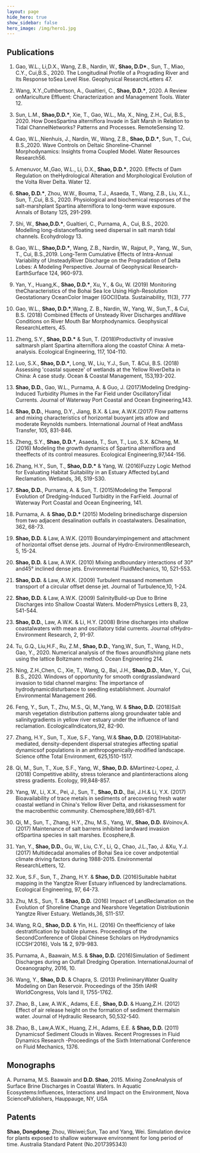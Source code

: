 ```yaml
---
layout: page
hide_hero: true
show_sidebar: false
hero_image: /img/hero1.jpg
---
```


## Publications

1. Gao, W.L., Li,D.X., Wang, Z.B., Nardin, W., **Shao, D.D\***., Sun, T., Miao, C.Y., Cui,B.S., 2020. The Longitudinal Profile of a Prograding River and Its Response toSea Level Rise. Geophysical ResearchLetters 47.

2. Wang, X.Y.,Cuthbertson, A., Gualtieri, C., **Shao, D.D.\***, 2020. A Review onMariculture Effluent: Characterization and Management Tools. Water 12.

3. Sun, L.M., **Shao,D.D.\***, Xie, T., Gao, W.L., Ma, X., Ning, Z.H., Cui, B.S., 2020. How DoesSpartina alterniflora Invade in Salt Marsh in Relation to Tidal ChannelNetworks? Patterns and Processes. RemoteSensing 12.

4. Gao, W.L.,Nienhuis, J., Nardin, W., Wang, Z.B., **Shao, D.D.\***, Sun, T., Cui, B.S.,2020. Wave Controls on Deltaic Shoreline-Channel Morphodynamics: Insights froma Coupled Model. Water Resources Research56.

5. Amenuvor, M.,Gao, W.L., Li, D.X., **Shao, D.D.\***, 2020. Effects of Dam Regulation on theHydrological Alteration and Morphological Evolution of the Volta River Delta. Water 12.

6. **Shao, D.D.\***, Zhou, W.W., Bouma, T.J., Asaeda, T., Wang, Z.B., Liu, X.L., Sun, T.,Cui, B.S., 2020. Physiological and biochemical responses of the salt-marshplant Spartina alterniflora to long-term wave exposure. Annals of Botany 125, 291-299.

7. Shi, W., **Shao,D.D.\***, Gualtieri, C., Purnama, A., Cui, B.S., 2020. Modelling long-distancefloating seed dispersal in salt marsh tidal channels. Ecohydrology 13.

8. Gao, W.L., **Shao,D.D.\***, Wang, Z.B., Nardin, W., Rajput, P., Yang, W., Sun, T., Cui, B.S.,2019. Long-Term Cumulative Effects of Intra-Annual Variability of UnsteadyRiver Discharge on the Progradation of Delta Lobes: A Modeling Perspective. Journal of Geophysical Research-EarthSurface 124, 960-973.

9. Yan, Y., Huang,K., **Shao, D.D.\***, Xu, Y., & Gu, W. (2019) Monitoring theCharacteristics of the Bohai Sea Ice Using High-Resolution Geostationary OceanColor Imager (GOCI)Data. Sustainability, 11(3), 777

10. Gao, W.L., **Shao, D.D.\***,Wang, Z. B., Nardin, W., Yang, W., Sun,T., & Cui, B.S. (2018) Combined Effects of Unsteady River Discharges andWave Conditions on River Mouth Bar Morphodynamics. Geophysical ResearchLetters, 45.

11. Zheng, S.Y., **Shao, D.D.\*** & Sun, T. (2018)Productivity of invasive saltmarsh plant Spartina alterniflora along the coastof China: A meta-analysis. Ecological Engineering, 117, 104-110.

12. Luo, S.X., **Shao, D.D.\***, Long, W., Liu, Y.J., Sun, T. &Cui, B.S. (2018) Assessing 'coastal squeeze' of wetlands at the Yellow RiverDelta in China: A case study. Ocean & Coastal Management, 153,193-202.

13. **Shao, D.D.**, Gao, W.L., Purnama, A. & Guo, J. (2017)Modeling Dredging-Induced Turbidity Plumes in the Far Field under OscillatoryTidal Currents. Journal of Waterway Port Coastal and Ocean Engineering,143.

14. **Shao, D.D.**, Huang, D.Y., Jiang, B.X. & Law, A.W.K.(2017) Flow patterns and mixing characteristics of horizontal buoyant jets atlow and moderate Reynolds numbers. International Journal of Heat andMass Transfer, 105, 831-846.

15. Zheng, S.Y., **Shao, D.D.\***, Asaeda, T., Sun, T., Luo, S.X. &Cheng, M. (2016) Modeling the growth dynamics of Spartina alterniflora and theeffects of its control measures. Ecological Engineering,97,144-156.

16. Zhang, H.Y., Sun, T., **Shao, D.D.\*** & Yang, W. (2016)Fuzzy Logic Method for Evaluating Habitat Suitability in an Estuary Affected byLand Reclamation. Wetlands, 36, S19-S30.

17. **Shao, D.D.**, Purnama, A. & Sun, T. (2015)Modeling the Temporal Evolution of Dredging-Induced Turbidity in the FarField. Journal of Waterway Port Coastal and Ocean Engineering, 141.

18. Purnama, A. & **Shao, D.D.\*** (2015) Modeling brinedischarge dispersion from two adjacent desalination outfalls in coastalwaters. Desalination, 362, 68-73.

19. **Shao, D.D.** & Law, A.W.K. (2011) Boundaryimpingement and attachment of horizontal offset dense jets. Journal of Hydro-EnvironmentResearch, 5, 15-24.

20. **Shao, D.D.** & Law, A.W.K. (2010) Mixing andboundary interactions of 30° and45° inclined dense jets. Environmental FluidMechanics, 10, 521-553.

21. **Shao, D.D.** & Law, A.W.K. (2009) Turbulent massand momentum transport of a circular offset dense jet. Journal of Turbulence,10, 1-24.

22. **Shao, D.D.** & Law, A.W.K. (2009) SalinityBuild-up Due to Brine Discharges into Shallow Coastal Waters. ModernPhysics Letters B, 23, 541-544.

23. **Shao, D.D.**, Law, A.W.K. & Li, H.Y. (2008) Brine discharges into shallow coastalwaters with mean and oscillatory tidal currents. Journal ofHydro-Environment Research, 2, 91-97.

24. Tu, G.Q., Liu,H.F., Ru, Z.M., **Shao, D.D.**, Yang,W., Sun, T., Wang, H.D., Gao, Y., 2020. Numerical analysis of the flows aroundfishing plane nets using the lattice Boltzmann method. Ocean Engineering 214.

25. Ning, Z.H.,Chen, C., Xie, T., Wang, Q., Bai, J.H., **Shao,D.D.**, Man, Y., Cui, B.S., 2020. Windows of opportunity for smooth cordgrasslandward invasion to tidal channel margins: The importance of hydrodynamicdisturbance to seedling establishment. Journalof Environmental Management 266.

26. Feng, Y., Sun, T., Zhu, M.S., Qi, M.,Yang, W. & **Shao, D.D.** (2018)Salt marsh vegetation distribution patterns along groundwater table and salinitygradients in yellow river estuary under the influence of land reclamation. EcologicalIndicators,92, 82-90.

27. Zhang, H.Y., Sun, T., Xue, S.F., Yang, W.& **Shao, D.D.** (2018)Habitat-mediated, density-dependent dispersal strategies affecting spatial dynamicsof populations in an anthropogenically-modified landscape. Science ofthe Total Environment, 625,1510-1517.

28. Qi, M., Sun, T., Xue, S.F., Yang, W., **Shao, D.D.** &Martinez-Lopez, J. (2018) Competitive ability, stress tolerance and plantinteractions along stress gradients. Ecology, 99,848-857.

29. Yang, W., Li, X.X., Pei, J., Sun, T., **Shao, D.D.**, Bai, J.H.& Li, Y.X. (2017) Bioavailability of trace metals in sediments of arecovering fresh water coastal wetland in China's Yellow River Delta, and riskassessment for the macrobenthic community. Chemosphere,189,661-671.

30. Qi, M., Sun, T., Zhang, H.Y., Zhu, M.S., Yang, W., **Shao, D.D.** &Voinov,A. (2017) Maintenance of salt barrens inhibited landward invasion ofSpartina species in salt marshes. Ecosphere,8.

31. Yan, Y., **Shao, D.D.**, Gu, W., Liu, C.Y., Li, Q., Chao, J.L.,Tao, J. &Xu, Y.J. (2017) Multidecadal anomalies of Bohai Sea ice cover andpotential climate driving factors during 1988-2015. Environmental ResearchLetters, 12.

32. Xue, S.F., Sun, T., Zhang, H.Y. & **Shao, D.D.** (2016)Suitable habitat mapping in the Yangtze River Estuary influenced by landreclamations. Ecological Engineering, 97, 64-73.

33. Zhu, M.S., Sun, T. & **Shao, D.D.** (2016) Impact of LandReclamation on the Evolution of Shoreline Change and Nearshore Vegetation Distributionin Yangtze River Estuary. Wetlands,36, S11-S17.

34. Wang, R.Q., **Shao, D.D.** & Yin, H.L. (2016) On theefficiency of lake destratification by bubble plumes. Proceedings of the SecondConference of Global Chinese Scholars on Hydrodynamics (CCSH'2016), Vols 1& 2, 979-983.

35. Purnama, A., Baawain, M.S. & **Shao, D.D.** (2016)Simulation of Sediment Discharges during an Outfall Dredging Operation. InternationalJournal of Oceanography, 2016, 10.

36. Wang, Y., **Shao, D.D.** & Chapra, S. (2013) PreliminaryWater Quality Modeling on Dan Reservoir. Proceedings of the 35th IAHR WorldCongress, Vols Iand II, 1755-1762.

37. Zhao, B., Law, A.W.K., Adams, E.E., **Shao, D.D.** & Huang,Z.H. (2012) Effect of air release height on the formation of sediment thermalsin water. Journal of Hydraulic Research, 50,532-540.

38. Zhao, B., Law,A.W.K., Huang, Z.H., Adams, E.E. & **Shao, D.D.** (2011) Dynamicsof Sediment Clouds in Waves. Recent Progresses in Fluid Dynamics Research -Proceedings of the Sixth International Conference on Fluid Mechanics, 1376.

## Monographs
A. Purnama, M.S. Baawain and **D.D. Shao**, 2015. Mixing ZoneAnalysis of Surface Brine Discharges in Coastal Waters. In Aquatic Ecosystems:Influences, Interactions and Impact on the Environment, Nova SciencePublishers, Hauppauge, NY, USA

## Patents
**Shao, Dongdong**; Zhou, Weiwei;Sun, Tao and Yang, Wei. Simulation device for plants exposed to shallow waterwave environment for long period of time. Australia Standard Patent (No.2017395343)
